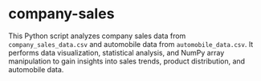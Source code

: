 # company-sales
This Python script analyzes company sales data from `company_sales_data.csv` and automobile data from `automobile_data.csv`. It performs data visualization, statistical analysis, and NumPy array manipulation to gain insights into sales trends, product distribution, and automobile data.
